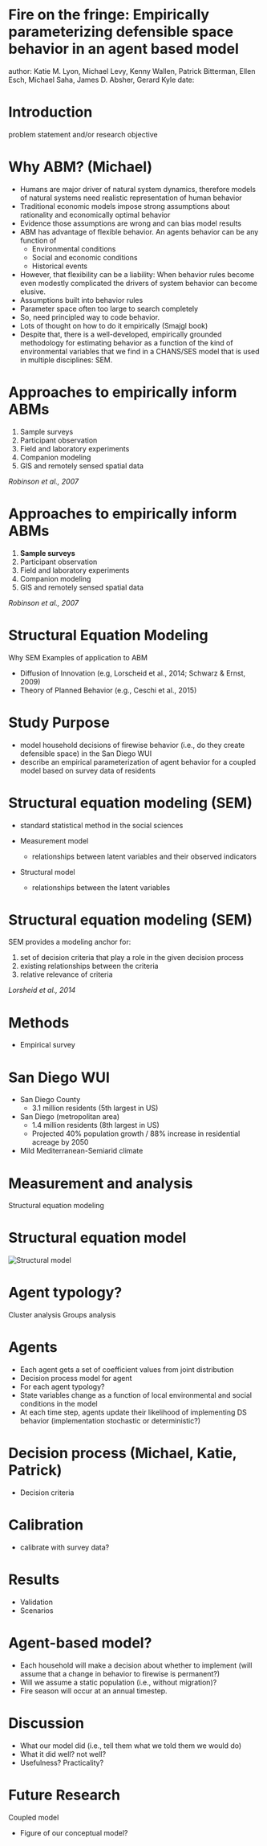 Fire on the fringe: Empirically parameterizing defensible space behavior in an agent based model
========================================================
author: Katie M. Lyon, Michael Levy, Kenny Wallen, Patrick Bitterman, Ellen Esch, Michael Saha, James D. Absher, Gerard Kyle
date: 

Introduction
========================================================
problem statement and/or research objective


Why ABM? (Michael)
========================================================
- Humans are major driver of natural system dynamics, therefore models of natural systems need realistic representation of human behavior
- Traditional economic models impose strong assumptions about rationality and economically optimal behavior
- Evidence those assumptions are wrong and can bias model results
- ABM has advantage of flexible behavior. An agents behavior can be any function of
  - Environmental conditions
  - Social and economic conditions
  - Historical events
- However, that flexibility can be a liability: When behavior rules become even modestly complicated the drivers of system behavior can become elusive.
- Assumptions built into behavior rules
- Parameter space often too large to search completely
- So, need principled way to code behavior.
- Lots of thought on how to do it empirically (Smajgl book)
- Despite that, there is a well-developed, empirically grounded methodology for estimating behavior as a function of the kind of environmental variables that we find in a CHANS/SES model that is used in multiple disciplines: SEM.

Approaches to empirically inform ABMs
========================================================
1. Sample surveys
2. Participant observation
3. Field and laboratory experiments
4. Companion modeling
5. GIS and remotely sensed spatial data

*Robinson et al., 2007*

Approaches to empirically inform ABMs
========================================================
1. **Sample surveys** 
2. Participant observation
3. Field and laboratory experiments
4. Companion modeling
5. GIS and remotely sensed spatial data

*Robinson et al., 2007*


Structural Equation Modeling
========================================================
Why SEM
Examples of application to ABM
- Diffusion of Innovation (e.g, Lorscheid et al., 2014; Schwarz & Ernst, 2009)
- Theory of Planned Behavior (e.g., Ceschi et al., 2015)


Study Purpose
========================================================
- model household decisions of firewise behavior (i.e., do they create defensible space) in the San Diego WUI
- describe an empirical parameterization of agent behavior for a coupled model based on survey data of residents


Structural equation modeling (SEM)
========================================================
- standard statistical method in the social sciences

- Measurement model
  + relationships between latent variables and their observed indicators

- Structural model
  + relationships between the latent variables


Structural equation modeling (SEM)
========================================================
SEM provides a modeling anchor for:  
1. set of decision criteria that play a role in the given decision process  
2. existing relationships between the criteria  
3. relative relevance of criteria

*Lorsheid et al., 2014*

Methods
========================================================
- Empirical survey


San Diego WUI
========================================================
- San Diego County
  + 3.1 million residents (5th largest in US)
- San Diego (metropolitan area)
  + 1.4 million residents (8th largest in US)
  + Projected 40% population growth / 88% increase in residential acreage by 2050
- Mild Mediterranean-Semiarid climate

Measurement and analysis
========================================================
Structural equation modeling


Structural equation model
========================================================
![Structural model](images/sem.png)


Agent typology?
========================================================
Cluster analysis
Groups analysis


Agents
========================================================
- Each agent gets a set of coefficient values from joint distribution 
- Decision process model for agent
- For each agent typology?
- State variables change as a function of local environmental and social conditions in the model
- At each time step, agents update their likelihood of implementing DS behavior (implementation stochastic or deterministic?)



Decision process (Michael, Katie, Patrick)
========================================================
- Decision criteria


Calibration
========================================================
- calibrate with survey data?


Results
========================================================
- Validation
- Scenarios

Agent-based model?
========================================================
- Each household will make a decision about whether to implement (will assume that a change in behavior to firewise is permanent?)
- Will we assume a static population (i.e., without migration)?
- Fire season will occur at an annual timestep. 


Discussion
========================================================
- What our model did (i.e., tell them what we told them we would do)
- What it did well? not well?
- Usefulness? Practicality?


Future Research
========================================================
Coupled model
- Figure of our conceptual model?





